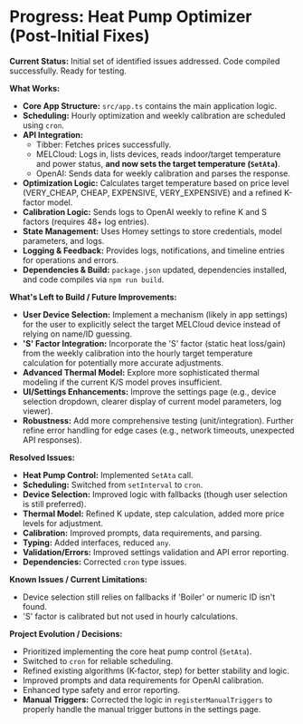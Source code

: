 # Progress: Heat Pump Optimizer (Post-Initial Fixes)

**Current Status:** Initial set of identified issues addressed. Code compiled successfully. Ready for testing.

**What Works:**
*   **Core App Structure:** `src/app.ts` contains the main application logic.
*   **Scheduling:** Hourly optimization and weekly calibration are scheduled using `cron`.
*   **API Integration:**
    *   Tibber: Fetches prices successfully.
    *   MELCloud: Logs in, lists devices, reads indoor/target temperature and power status, **and now sets the target temperature (`SetAta`)**.
    *   OpenAI: Sends data for weekly calibration and parses the response.
*   **Optimization Logic:** Calculates target temperature based on price level (VERY_CHEAP, CHEAP, EXPENSIVE, VERY_EXPENSIVE) and a refined K-factor model.
*   **Calibration Logic:** Sends logs to OpenAI weekly to refine K and S factors (requires 48+ log entries).
*   **State Management:** Uses Homey settings to store credentials, model parameters, and logs.
*   **Logging & Feedback:** Provides logs, notifications, and timeline entries for operations and errors.
*   **Dependencies & Build:** `package.json` updated, dependencies installed, and code compiles via `npm run build`.

**What's Left to Build / Future Improvements:**
*   **User Device Selection:** Implement a mechanism (likely in app settings) for the user to explicitly select the target MELCloud device instead of relying on name/ID guessing.
*   **'S' Factor Integration:** Incorporate the 'S' factor (static heat loss/gain) from the weekly calibration into the hourly target temperature calculation for potentially more accurate adjustments.
*   **Advanced Thermal Model:** Explore more sophisticated thermal modeling if the current K/S model proves insufficient.
*   **UI/Settings Enhancements:** Improve the settings page (e.g., device selection dropdown, clearer display of current model parameters, log viewer).
*   **Robustness:** Add more comprehensive testing (unit/integration). Further refine error handling for edge cases (e.g., network timeouts, unexpected API responses).

**Resolved Issues:**
*   **Heat Pump Control:** Implemented `SetAta` call.
*   **Scheduling:** Switched from `setInterval` to `cron`.
*   **Device Selection:** Improved logic with fallbacks (though user selection is still preferred).
*   **Thermal Model:** Refined K update, step calculation, added more price levels for adjustment.
*   **Calibration:** Improved prompts, data requirements, and parsing.
*   **Typing:** Added interfaces, reduced `any`.
*   **Validation/Errors:** Improved settings validation and API error reporting.
*   **Dependencies:** Corrected `cron` type issues.

**Known Issues / Current Limitations:**
*   Device selection still relies on fallbacks if 'Boiler' or numeric ID isn't found.
*   'S' factor is calibrated but not used in hourly calculations.

**Project Evolution / Decisions:**
*   Prioritized implementing the core heat pump control (`SetAta`).
*   Switched to `cron` for reliable scheduling.
*   Refined existing algorithms (K-factor, step) for better stability and logic.
*   Improved prompts and data requirements for OpenAI calibration.
*   Enhanced type safety and error reporting.
*   **Manual Triggers:** Corrected the logic in `registerManualTriggers` to properly handle the manual trigger buttons in the settings page.
